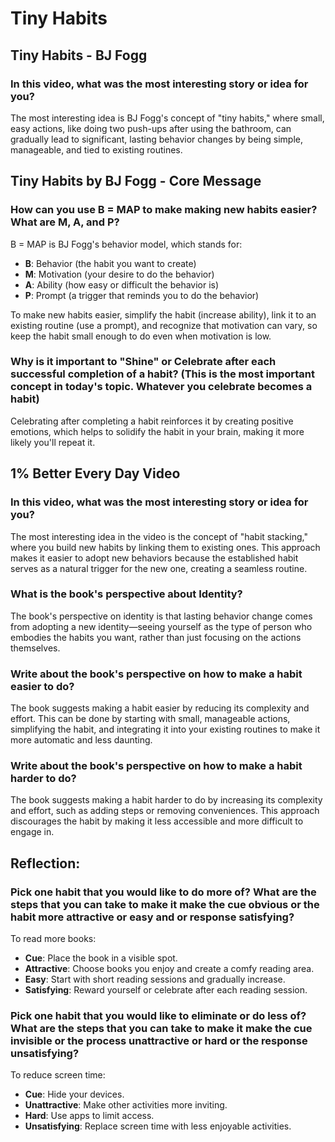 # Tiny Habits

## Tiny Habits - BJ Fogg

### In this video, what was the most interesting story or idea for you?
The most interesting idea is BJ Fogg's concept of "tiny habits," where small, easy actions, like doing two push-ups after using the bathroom, can gradually lead to significant, lasting behavior changes by being simple, manageable, and tied to existing routines.

## Tiny Habits by BJ Fogg - Core Message

### How can you use B = MAP to make making new habits easier? What are M, A, and P?
B = MAP is BJ Fogg's behavior model, which stands for:

- **B**: Behavior (the habit you want to create)
- **M**: Motivation (your desire to do the behavior)
- **A**: Ability (how easy or difficult the behavior is)
- **P**: Prompt (a trigger that reminds you to do the behavior)

To make new habits easier, simplify the habit (increase ability), link it to an existing routine (use a prompt), and recognize that motivation can vary, so keep the habit small enough to do even when motivation is low.

### Why is it important to "Shine" or Celebrate after each successful completion of a habit? (This is the most important concept in today's topic. Whatever you celebrate becomes a habit)
Celebrating after completing a habit reinforces it by creating positive emotions, which helps to solidify the habit in your brain, making it more likely you'll repeat it.

## 1% Better Every Day Video

### In this video, what was the most interesting story or idea for you?
The most interesting idea in the video is the concept of "habit stacking," where you build new habits by linking them to existing ones. This approach makes it easier to adopt new behaviors because the established habit serves as a natural trigger for the new one, creating a seamless routine.

### What is the book's perspective about Identity?
The book's perspective on identity is that lasting behavior change comes from adopting a new identity—seeing yourself as the type of person who embodies the habits you want, rather than just focusing on the actions themselves.

### Write about the book's perspective on how to make a habit easier to do?
The book suggests making a habit easier by reducing its complexity and effort. This can be done by starting with small, manageable actions, simplifying the habit, and integrating it into your existing routines to make it more automatic and less daunting.

### Write about the book's perspective on how to make a habit harder to do?
The book suggests making a habit harder to do by increasing its complexity and effort, such as adding steps or removing conveniences. This approach discourages the habit by making it less accessible and more difficult to engage in.

## Reflection:

### Pick one habit that you would like to do more of? What are the steps that you can take to make it make the cue obvious or the habit more attractive or easy and or response satisfying?
To read more books:

- **Cue**: Place the book in a visible spot.
- **Attractive**: Choose books you enjoy and create a comfy reading area.
- **Easy**: Start with short reading sessions and gradually increase.
- **Satisfying**: Reward yourself or celebrate after each reading session.

### Pick one habit that you would like to eliminate or do less of? What are the steps that you can take to make it make the cue invisible or the process unattractive or hard or the response unsatisfying?
To reduce screen time:

- **Cue**: Hide your devices.
- **Unattractive**: Make other activities more inviting.
- **Hard**: Use apps to limit access.
- **Unsatisfying**: Replace screen time with less enjoyable activities.

